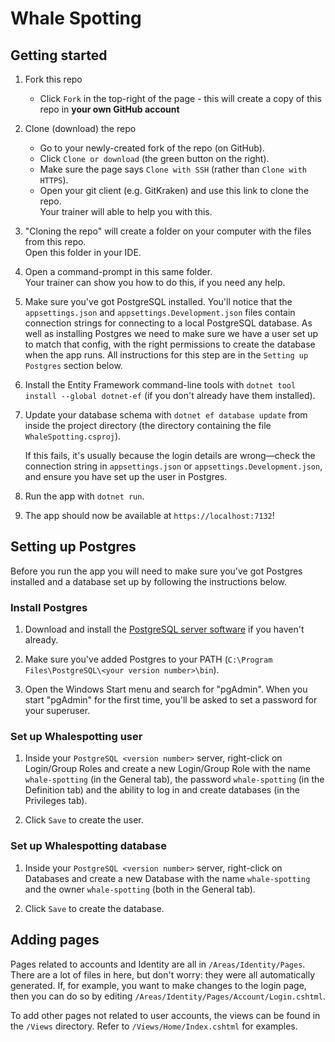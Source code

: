 ﻿# Whale Spotting

## Getting started

1. Fork this repo
    * Click `Fork` in the top-right of the page - this will create a copy of this repo in **your own GitHub account**
2. Clone (download) the repo
    * Go to your newly-created fork of the repo (on GitHub).
    * Click `Clone or download` (the green button on the right).
    * Make sure the page says `Clone with SSH` (rather than `Clone with HTTPS`).
    * Open your git client (e.g. GitKraken) and use this link to clone the repo.  
      Your trainer will able to help you with this.
3. "Cloning the repo" will create a folder on your computer with the files from this repo.  
   Open this folder in your IDE.
4. Open a command-prompt in this same folder.  
   Your trainer can show you how to do this, if you need any help.
5. Make sure you've got PostgreSQL installed. You'll notice that the `appsettings.json` and `appsettings.Development.json` files contain connection strings for connecting to a local PostgreSQL database. As well as installing Postgres we need to make sure we have a user set up to match that config, with the right permissions to create the database when the app runs. All instructions for this step are in the `Setting up Postgres` section below.
6. Install the Entity Framework command-line tools with `dotnet tool install --global dotnet-ef` (if you don't already have them installed).
7. Update your database schema with `dotnet ef database update` from inside the project directory (the directory containing the file `WhaleSpotting.csproj`).
   
   If this fails, it's usually because the login details are wrong—check the connection string in `appsettings.json` or `appsettings.Development.json`, and ensure you have set up the user in Postgres.
8. Run the app with `dotnet run`.
9. The app should now be available at `https://localhost:7132`!

## Setting up Postgres

Before you run the app you will need to make sure you've got Postgres installed and a database set up by following the instructions below.

### Install Postgres

1. Download and install the [PostgreSQL server software](https://www.enterprisedb.com/downloads/postgres-postgresql-downloads) if you haven't already.

2. Make sure you've added Postgres to your PATH (`C:\Program Files\PostgreSQL\<your version number>\bin`).

3. Open the Windows Start menu and search for "pgAdmin". When you start "pgAdmin" for the first time, you'll be asked to set a password for your superuser.

### Set up Whalespotting user

1. Inside your `PostgreSQL <version number>` server, right-click on Login/Group Roles and create a new Login/Group Role with the name `whale-spotting` (in the General tab), the password `whale-spotting` (in the Definition tab) and the ability to log in and create databases (in the Privileges tab).

2. Click `Save` to create the user.

### Set up Whalespotting database

1. Inside your `PostgreSQL <version number>` server, right-click on Databases and create a new Database with the name `whale-spotting` and the owner `whale-spotting` (both in the General tab).

2. Click `Save` to create the database.

## Adding pages

Pages related to accounts and Identity are all in `/Areas/Identity/Pages`. There are a lot of files in here, but don't worry: they were all automatically generated. If, for example, you want to make changes to the login page, then you can do so by editing `/Areas/Identity/Pages/Account/Login.cshtml`.

To add other pages not related to user accounts, the views can be found in the `/Views` directory. Refer to `/Views/Home/Index.cshtml` for examples.
